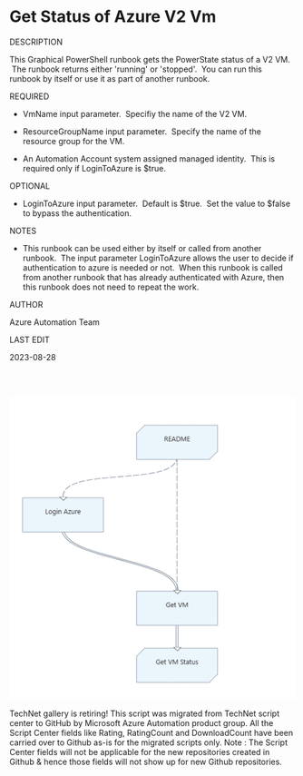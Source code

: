 ﻿Get Status of Azure V2 Vm
=========================

            

DESCRIPTION


This Graphical PowerShell runbook gets the PowerState status of a V2 VM.  The runbook returns either 'running' or 'stopped'.  You can run this runbook by itself or use it as part of another runbook.



REQUIRED


- VmName input parameter.  Specifiy the name of the V2 VM.


- ResourceGroupName input parameter.  Specify the name of the resource group for the VM.


- An Automation Account system assigned managed identity.  This is required only if LoginToAzure is $true.


OPTIONAL


- LoginToAzure input parameter.  Default is $true.  Set the value to $false to bypass the authentication.





NOTES


- This runbook can be used either by itself or called from another runbook.  The input parameter LoginToAzure allows the user to decide if authentication to azure is needed or not.  When this runbook is called from another runbook that has already authenticated with Azure, then this runbook does not need to repeat the work.


AUTHOR


Azure Automation Team 


LAST EDIT


2023-08-28


 


 ![Image](https://github.com/Bonnie-Chen95/get-status-of-azure-v2-vm/blob/master/GetAzureV2VmStatus_new.png)

        
    
TechNet gallery is retiring! This script was migrated from TechNet script center to GitHub by Microsoft Azure Automation product group. All the Script Center fields like Rating, RatingCount and DownloadCount have been carried over to Github as-is for the migrated scripts only. Note : The Script Center fields will not be applicable for the new repositories created in Github & hence those fields will not show up for new Github repositories.
